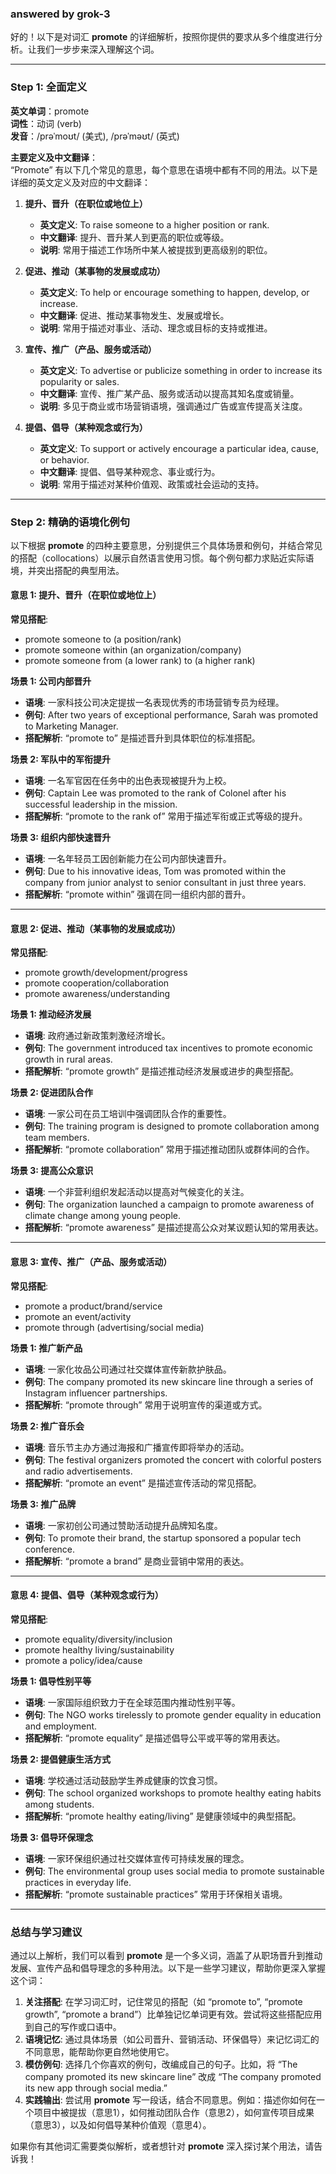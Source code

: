 ### answered by grok-3
好的！以下是对词汇 **promote** 的详细解析，按照你提供的要求从多个维度进行分析。让我们一步步来深入理解这个词。

---

### Step 1: 全面定义

**英文单词**：promote  
**词性**：动词 (verb)  
**发音**：/prəˈmoʊt/ (美式), /prəˈməʊt/ (英式)  

**主要定义及中文翻译**：  
“Promote” 有以下几个常见的意思，每个意思在语境中都有不同的用法。以下是详细的英文定义及对应的中文翻译：

1. **提升、晋升（在职位或地位上）**  
   - **英文定义**: To raise someone to a higher position or rank.  
   - **中文翻译**: 提升、晋升某人到更高的职位或等级。  
   - **说明**: 常用于描述工作场所中某人被提拔到更高级别的职位。

2. **促进、推动（某事物的发展或成功）**  
   - **英文定义**: To help or encourage something to happen, develop, or increase.  
   - **中文翻译**: 促进、推动某事物发生、发展或增长。  
   - **说明**: 常用于描述对事业、活动、理念或目标的支持或推进。

3. **宣传、推广（产品、服务或活动）**  
   - **英文定义**: To advertise or publicize something in order to increase its popularity or sales.  
   - **中文翻译**: 宣传、推广某产品、服务或活动以提高其知名度或销量。  
   - **说明**: 多见于商业或市场营销语境，强调通过广告或宣传提高关注度。

4. **提倡、倡导（某种观念或行为）**  
   - **英文定义**: To support or actively encourage a particular idea, cause, or behavior.  
   - **中文翻译**: 提倡、倡导某种观念、事业或行为。  
   - **说明**: 常用于描述对某种价值观、政策或社会运动的支持。

---

### Step 2: 精确的语境化例句

以下根据 **promote** 的四种主要意思，分别提供三个具体场景和例句，并结合常见的搭配（collocations）以展示自然语言使用习惯。每个例句都力求贴近实际语境，并突出搭配的典型用法。

#### 意思 1: 提升、晋升（在职位或地位上）
**常见搭配**:  
- promote someone to (a position/rank)  
- promote someone within (an organization/company)  
- promote someone from (a lower rank) to (a higher rank)  

**场景 1: 公司内部晋升**  
- **语境**: 一家科技公司决定提拔一名表现优秀的市场营销专员为经理。  
- **例句**: After two years of exceptional performance, Sarah was promoted to Marketing Manager.  
- **搭配解析**: “promote to” 是描述晋升到具体职位的标准搭配。  

**场景 2: 军队中的军衔提升**  
- **语境**: 一名军官因在任务中的出色表现被提升为上校。  
- **例句**: Captain Lee was promoted to the rank of Colonel after his successful leadership in the mission.  
- **搭配解析**: “promote to the rank of” 常用于描述军衔或正式等级的提升。  

**场景 3: 组织内部快速晋升**  
- **语境**: 一名年轻员工因创新能力在公司内部快速晋升。  
- **例句**: Due to his innovative ideas, Tom was promoted within the company from junior analyst to senior consultant in just three years.  
- **搭配解析**: “promote within” 强调在同一组织内部的晋升。  

---

#### 意思 2: 促进、推动（某事物的发展或成功）
**常见搭配**:  
- promote growth/development/progress  
- promote cooperation/collaboration  
- promote awareness/understanding  

**场景 1: 推动经济发展**  
- **语境**: 政府通过新政策刺激经济增长。  
- **例句**: The government introduced tax incentives to promote economic growth in rural areas.  
- **搭配解析**: “promote growth” 是描述推动经济发展或进步的典型搭配。  

**场景 2: 促进团队合作**  
- **语境**: 一家公司在员工培训中强调团队合作的重要性。  
- **例句**: The training program is designed to promote collaboration among team members.  
- **搭配解析**: “promote collaboration” 常用于描述推动团队或群体间的合作。  

**场景 3: 提高公众意识**  
- **语境**: 一个非营利组织发起活动以提高对气候变化的关注。  
- **例句**: The organization launched a campaign to promote awareness of climate change among young people.  
- **搭配解析**: “promote awareness” 是描述提高公众对某议题认知的常用表达。  

---

#### 意思 3: 宣传、推广（产品、服务或活动）
**常见搭配**:  
- promote a product/brand/service  
- promote an event/activity  
- promote through (advertising/social media)  

**场景 1: 推广新产品**  
- **语境**: 一家化妆品公司通过社交媒体宣传新款护肤品。  
- **例句**: The company promoted its new skincare line through a series of Instagram influencer partnerships.  
- **搭配解析**: “promote through” 常用于说明宣传的渠道或方式。  

**场景 2: 推广音乐会**  
- **语境**: 音乐节主办方通过海报和广播宣传即将举办的活动。  
- **例句**: The festival organizers promoted the concert with colorful posters and radio advertisements.  
- **搭配解析**: “promote an event” 是描述宣传活动的常见搭配。  

**场景 3: 推广品牌**  
- **语境**: 一家初创公司通过赞助活动提升品牌知名度。  
- **例句**: To promote their brand, the startup sponsored a popular tech conference.  
- **搭配解析**: “promote a brand” 是商业营销中常用的表达。  

---

#### 意思 4: 提倡、倡导（某种观念或行为）
**常见搭配**:  
- promote equality/diversity/inclusion  
- promote healthy living/sustainability  
- promote a policy/idea/cause  

**场景 1: 倡导性别平等**  
- **语境**: 一家国际组织致力于在全球范围内推动性别平等。  
- **例句**: The NGO works tirelessly to promote gender equality in education and employment.  
- **搭配解析**: “promote equality” 是描述倡导公平或平等的常用表达。  

**场景 2: 提倡健康生活方式**  
- **语境**: 学校通过活动鼓励学生养成健康的饮食习惯。  
- **例句**: The school organized workshops to promote healthy eating habits among students.  
- **搭配解析**: “promote healthy eating/living” 是健康领域中的典型搭配。  

**场景 3: 倡导环保理念**  
- **语境**: 一家环保组织通过社交媒体宣传可持续发展的理念。  
- **例句**: The environmental group uses social media to promote sustainable practices in everyday life.  
- **搭配解析**: “promote sustainable practices” 常用于环保相关语境。  

---

### 总结与学习建议

通过以上解析，我们可以看到 **promote** 是一个多义词，涵盖了从职场晋升到推动发展、宣传产品和倡导理念的多种用法。以下是一些学习建议，帮助你更深入掌握这个词：

1. **关注搭配**: 在学习词汇时，记住常见的搭配（如 “promote to”, “promote growth”, “promote a brand”）比单独记忆单词更有效。尝试将这些搭配应用到自己的写作或口语中。
2. **语境记忆**: 通过具体场景（如公司晋升、营销活动、环保倡导）来记忆词汇的不同意思，能帮助你更自然地使用它。
3. **模仿例句**: 选择几个你喜欢的例句，改编成自己的句子。比如，将 “The company promoted its new skincare line” 改成 “The company promoted its new app through social media.”
4. **实践输出**: 尝试用 **promote** 写一段话，结合不同意思。例如：描述你如何在一个项目中被提拔（意思1），如何推动团队合作（意思2），如何宣传项目成果（意思3），以及如何倡导某种价值观（意思4）。

如果你有其他词汇需要类似解析，或者想针对 **promote** 深入探讨某个用法，请告诉我！